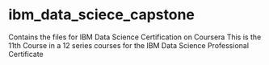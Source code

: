 # ibm_data_sciece_capstone
Contains the files for IBM Data Science Certification on Coursera
This is the 11th Course in a 12 series courses for the IBM Data Science Professional Certificate
